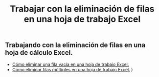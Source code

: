 ﻿---
title: Trabajar con la eliminación de filas en una hoja de trabajo Excel
second_title: Aspose.Cells Cloud Documen
linktitle: eliminar
type: docs
url: /es/rows/delete/
keywords: Working with deleting row on an Excel worksheet. How to add rows on an Excel worksheet
description: Aspose.Cells Cloud REST API admite la eliminación de filas en una hoja de trabajo Excel. SDK admite tipos de lenguajes de desarrollo. Incluyen Android, C#, Go, Java, NodeJS, Perl, PHP, Python, Ruby y Swift
weight: 20
---
## Trabajando con la eliminación de filas en una hoja de cálculo Excel.

- [Cómo eliminar una fila vacía en una hoja de trabajo Excel.](/cells/es/rows/delete/row/) 
- [Cómo eliminar filas múltiples en una hoja de trabajo Excel.](/cells/es/rows/delete/rows/) ) 
